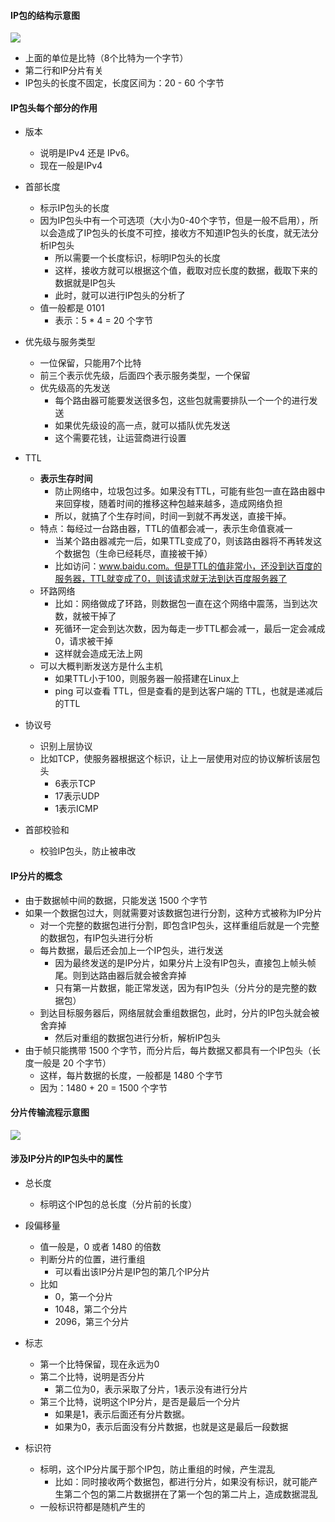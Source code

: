 #### IP包的结构示意图
<img src='https://lsz.net.cn/node/imgs/ad38b81a4e9098e3926b9fa8dada592c.png' />

- 上面的单位是比特（8个比特为一个字节）
- 第二行和IP分片有关
- IP包头的长度不固定，长度区间为：20 - 60 个字节


#### IP包头每个部分的作用
- 版本
  - 说明是IPv4 还是 IPv6。
  - 现在一般是IPv4

- 首部长度
  - 标示IP包头的长度
  - 因为IP包头中有一个可选项（大小为0-40个字节，但是一般不启用），所以会造成了IP包头的长度不可控，接收方不知道IP包头的长度，就无法分析IP包头
    - 所以需要一个长度标识，标明IP包头的长度
    - 这样，接收方就可以根据这个值，截取对应长度的数据，截取下来的数据就是IP包头
    - 此时，就可以进行IP包头的分析了
  - 值一般都是 0101 
    - 表示：5 * 4 = 20 个字节

- 优先级与服务类型
  - 一位保留，只能用7个比特
  - 前三个表示优先级，后面四个表示服务类型，一个保留
  - 优先级高的先发送
    - 每个路由器可能要发送很多包，这些包就需要排队一个一个的进行发送
    - 如果优先级设的高一点，就可以插队优先发送
    - 这个需要花钱，让运营商进行设置

- TTL
  - **表示生存时间**
    - 防止网络中，垃圾包过多。如果没有TTL，可能有些包一直在路由器中来回穿梭，随着时间的推移这种包越来越多，造成网络负担
    - 所以，就搞了个生存时间，时间一到就不再发送，直接干掉。
  - 特点：每经过一台路由器，TTL的值都会减一，表示生命值衰减一
    - 当某个路由器减完一后，如果TTL变成了0，则该路由器将不再转发这个数据包（生命已经耗尽，直接被干掉）
    - 比如访问：www.baidu.com。但是TTL的值非常小，还没到达百度的服务器，TTL就变成了0，则该请求就无法到达百度服务器了
  - 环路网络
    - 比如：网络做成了环路，则数据包一直在这个网络中震荡，当到达次数，就被干掉了
    - 死循环一定会到达次数，因为每走一步TTL都会减一，最后一定会减成0，请求被干掉
    - 这样就会造成无法上网
  - 可以大概判断发送方是什么主机
    - 如果TTL小于100，则服务器一般搭建在Linux上
    - ping 可以查看 TTL，但是查看的是到达客户端的 TTL，也就是递减后的TTL
  

- 协议号
  - 识别上层协议
  - 比如TCP，使服务器根据这个标识，让上一层使用对应的协议解析该层包头
    - 6表示TCP
    - 17表示UDP
    - 1表示ICMP

- 首部校验和
  - 校验IP包头，防止被串改


#### IP分片的概念
- 由于数据帧中间的数据，只能发送 1500 个字节
- 如果一个数据包过大，则就需要对该数据包进行分割，这种方式被称为IP分片
  - 对一个完整的数据包进行分割，即包含IP包头，这样重组后就是一个完整的数据包，有IP包头进行分析
  - 每片数据，最后还会加上一个IP包头，进行发送
    - 因为最终发送的是IP分片，如果分片上没有IP包头，直接包上帧头帧尾。则到达路由器后就会被舍弃掉
    - 只有第一片数据，能正常发送，因为有IP包头（分片分的是完整的数据包）
  - 到达目标服务器后，网络层就会重组数据包，此时，分片的IP包头就会被舍弃掉
    - 然后对重组的数据包进行分析，解析IP包头
- 由于帧只能携带 1500 个字节，而分片后，每片数据又都具有一个IP包头（长度一般是 20 个字节）
  - 这样，每片数据的长度，一般都是 1480 个字节
  - 因为：1480 + 20 = 1500 个字节

#### 分片传输流程示意图
<img src='https://lsz.net.cn/node/imgs/e3256c3f87efb4ff721aae5dacbdc6d4.png' />

#### 涉及IP分片的IP包头中的属性
- 总长度
  - 标明这个IP包的总长度（分片前的长度）

- 段偏移量
  - 值一般是，0 或者 1480 的倍数
  - 判断分片的位置，进行重组
    - 可以看出该IP分片是IP包的第几个IP分片
  - 比如
    - 0，第一个分片
    - 1048，第二个分片
    - 2096，第三个分片


- 标志
  - 第一个比特保留，现在永远为0
  - 第二个比特，说明是否分片
    - 第二位为0，表示采取了分片，1表示没有进行分片
  - 第三个比特，说明这个IP分片，是否是最后一个分片
    - 如果是1，表示后面还有分片数据。
    - 如果为0，表示后面没有分片数据，也就是这是最后一段数据

- 标识符
  - 标明，这个IP分片属于那个IP包，防止重组的时候，产生混乱
    - 比如：同时接收两个数据包，都进行分片，如果没有标识，就可能产生第二个包的第二片数据拼在了第一个包的第二片上，造成数据混乱
  - 一般标识符都是随机产生的



